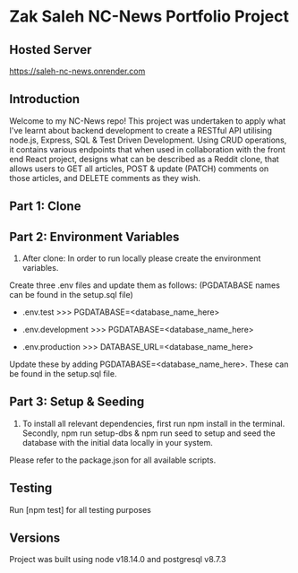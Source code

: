 # Zak Saleh NC-News Portfolio Project

## Hosted Server

https://saleh-nc-news.onrender.com

## Introduction

Welcome to my NC-News repo! This project was undertaken to apply what I've learnt about backend development to create a RESTful API utilising node.js, Express, SQL & Test Driven Development. Using CRUD operations, it contains various endpoints that when used in collaboration with the front end React project, designs what can be described as a Reddit clone, that allows users to GET all articles, POST & update (PATCH) comments on those articles, and DELETE comments as they wish.

## Part 1: Clone

## Part 2: Environment Variables

1. After clone: In order to run locally please create the environment variables.

Create three .env files and update them as follows: (PGDATABASE names can be found in the setup.sql file)

- .env.test >>> PGDATABASE=<database_name_here>

- .env.development >>> PGDATABASE=<database_name_here>

- .env.production >>> DATABASE_URL=<database_name_here>

Update these by adding PGDATABASE=<database_name_here>. These can be found in the setup.sql file.

## Part 3: Setup & Seeding

1. To install all relevant dependencies, first run npm install in the terminal. Secondly, npm run setup-dbs & npm run seed to setup and seed the database with the initial data locally in your system.

Please refer to the package.json for all available scripts.

## Testing

Run [npm test] for all testing purposes

## Versions

Project was built using node v18.14.0 and postgresql v8.7.3
